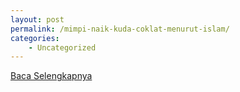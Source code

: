 ```yaml
---
layout: post
permalink: /mimpi-naik-kuda-coklat-menurut-islam/
categories:
    - Uncategorized
---
```


[Baca Selengkapnya](/10)